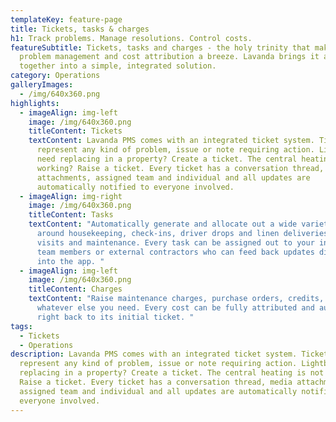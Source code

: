 ```yaml
---
templateKey: feature-page
title: Tickets, tasks & charges
h1: Track problems. Manage resolutions. Control costs.
featureSubtitle: Tickets, tasks and charges - the holy trinity that makes
  problem management and cost attribution a breeze. Lavanda brings it all
  together into a simple, integrated solution.
category: Operations
galleryImages:
  - /img/640x360.png
highlights:
  - imageAlign: img-left
    image: /img/640x360.png
    titleContent: Tickets
    textContent: Lavanda PMS comes with an integrated ticket system. Tickets can be
      represent any kind of problem, issue or note requiring action. Lightbulbs
      need replacing in a property? Create a ticket. The central heating is not
      working? Raise a ticket. Every ticket has a conversation thread, media
      attachments, assigned team and individual and all updates are
      automatically notified to everyone involved.
  - imageAlign: img-right
    image: /img/640x360.png
    titleContent: Tasks
    textContent: "Automatically generate and allocate out a wide variety of tasks
      around housekeeping, check-ins, driver drops and linen deliveries, runner
      visits and maintenance. Every task can be assigned out to your internal
      team members or external contractors who can feed back updates directly
      into the app. "
  - imageAlign: img-left
    image: /img/640x360.png
    titleContent: Charges
    textContent: "Raise maintenance charges, purchase orders, credits, refunds and
      whatever else you need. Every cost can be fully attributed and auditable
      right back to its initial ticket. "
tags:
  - Tickets
  - Operations
description: Lavanda PMS comes with an integrated ticket system. Tickets can be
  represent any kind of problem, issue or note requiring action. Lightbulbs need
  replacing in a property? Create a ticket. The central heating is not working?
  Raise a ticket. Every ticket has a conversation thread, media attachments,
  assigned team and individual and all updates are automatically notified to
  everyone involved.
---
```

